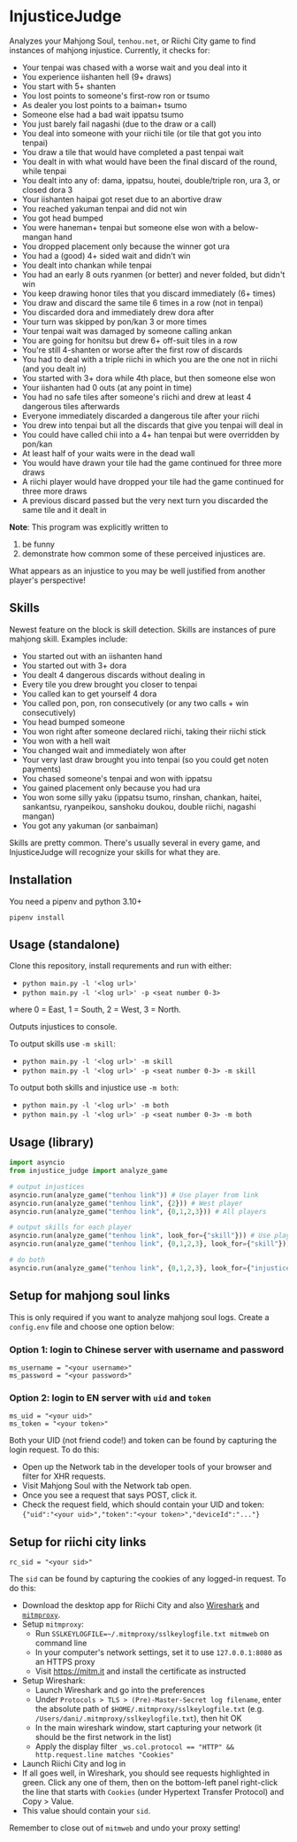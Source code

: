 # InjusticeJudge

Analyzes your Mahjong Soul, `tenhou.net`, or Riichi City game to find instances of mahjong injustice. Currently, it checks for:

- Your tenpai was chased with a worse wait and you deal into it
- You experience iishanten hell (9+ draws)
- You start with 5+ shanten
- You lost points to someone's first-row ron or tsumo
- As dealer you lost points to a baiman+ tsumo
- Someone else had a bad wait ippatsu tsumo
- You just barely fail nagashi (due to the draw or a call)
- You deal into someone with your riichi tile (or tile that got you into tenpai)
- You draw a tile that would have completed a past tenpai wait
- You dealt in with what would have been the final discard of the round, while tenpai
- You dealt into any of: dama, ippatsu, houtei, double/triple ron, ura 3, or closed dora 3
- Your iishanten haipai got reset due to an abortive draw
- You reached yakuman tenpai and did not win
- You got head bumped
- You were haneman+ tenpai but someone else won with a below-mangan hand
- You dropped placement only because the winner got ura
- You had a (good) 4+ sided wait and didn't win
- You dealt into chankan while tenpai
- You had an early 8 outs ryanmen (or better) and never folded, but didn't win
- You keep drawing honor tiles that you discard immediately (6+ times)
- You draw and discard the same tile 6 times in a row (not in tenpai)
- You discarded dora and immediately drew dora after
- Your turn was skipped by pon/kan 3 or more times
- Your tenpai wait was damaged by someone calling ankan
- You are going for honitsu but drew 6+ off-suit tiles in a row
- You're still 4-shanten or worse after the first row of discards
- You had to deal with a triple riichi in which you are the one not in riichi (and you dealt in)
- You started with 3+ dora while 4th place, but then someone else won
- Your iishanten had 0 outs (at any point in time)
- You had no safe tiles after someone's riichi and drew at least 4 dangerous tiles afterwards
- Everyone immediately discarded a dangerous tile after your riichi
- You drew into tenpai but all the discards that give you tenpai will deal in
- You could have called chii into a 4+ han tenpai but were overridden by pon/kan
- At least half of your waits were in the dead wall
- You would have drawn your tile had the game continued for three more draws
- A riichi player would have dropped your tile had the game continued for three more draws
- A previous discard passed but the very next turn you discarded the same tile and it dealt in

__Note__: This program was explicitly written to

1) be funny
2) demonstrate how common some of these perceived injustices are.

What appears as an injustice to you may be well justified from another player's perspective!

## Skills

Newest feature on the block is skill detection. Skills are instances of pure mahjong skill. Examples include:

- You started out with an iishanten hand
- You started out with 3+ dora
- You dealt 4 dangerous discards without dealing in
- Every tile you drew brought you closer to tenpai
- You called kan to get yourself 4 dora
- You called pon, pon, ron consecutively (or any two calls + win consecutively)
- You head bumped someone
- You won right after someone declared riichi, taking their riichi stick
- You won with a hell wait
- You changed wait and immediately won after
- Your very last draw brought you into tenpai (so you could get noten payments)
- You chased someone's tenpai and won with ippatsu
- You gained placement only because you had ura
- You won some silly yaku (ippatsu tsumo, rinshan, chankan, haitei, sankantsu, ryanpeikou, sanshoku doukou, double riichi, nagashi mangan)
- You got any yakuman (or sanbaiman)

Skills are pretty common. There's usually several in every game, and InjusticeJudge will recognize your skills for what they are.


## Installation

You need a pipenv and python 3.10+

`pipenv install`

## Usage (standalone)

Clone this repository, install requrements and run with either:

- `python main.py -l '<log url>'`
- `python main.py -l '<log url>' -p <seat number 0-3>`

where 0 = East, 1 = South, 2 = West, 3 = North.

Outputs injustices to console.

To output skills use `-m skill`:
- `python main.py -l '<log url>' -m skill`
- `python main.py -l '<log url>' -p <seat number 0-3> -m skill`

To output both skills and injustice use `-m both`:
- `python main.py -l '<log url>' -m both`
- `python main.py -l '<log url>' -p <seat number 0-3> -m both`

## Usage (library)

```python
import asyncio
from injustice_judge import analyze_game

# output injustices
asyncio.run(analyze_game("tenhou link")) # Use player from link
asyncio.run(analyze_game("tenhou link", {2})) # West player
asyncio.run(analyze_game("tenhou link", {0,1,2,3})) # All players

# output skills for each player
asyncio.run(analyze_game("tenhou link", look_for={"skill"})) # Use player from link
asyncio.run(analyze_game("tenhou link", {0,1,2,3}, look_for={"skill"})) # All players

# do both
asyncio.run(analyze_game("tenhou link", {0,1,2,3}, look_for={"injustice", "skill"}))
```

## Setup for mahjong soul links

This is only required if you want to analyze mahjong soul logs. Create a `config.env` file and choose one option below:

### Option 1: login to Chinese server with username and password

    ms_username = "<your username>"
    ms_password = "<your password>"

### Option 2: login to EN server with `uid` and `token`

    ms_uid = "<your uid>"
    ms_token = "<your token>"

Both your UID (not friend code!) and token can be found by capturing the login request.
To do this:

- Open up the Network tab in the developer tools of your browser and filter for XHR requests.
- Visit Mahjong Soul with the Network tab open.
- Once you see a request that says POST, click it.
- Check the request field, which should contain your UID and token: `{"uid":"<your uid>","token":"<your token>","deviceId":"..."}`

## Setup for riichi city links

    rc_sid = "<your sid>"

The `sid` can be found by capturing the cookies of any logged-in request.
To do this:

- Download the desktop app for Riichi City and also [Wireshark](https://www.wireshark.org/) and [`mitmproxy`](https://mitmproxy.org/).
- Setup `mitmproxy`:
  + Run `SSLKEYLOGFILE=~/.mitmproxy/sslkeylogfile.txt mitmweb` on command line
  + In your computer's network settings, set it to use `127.0.0.1:8080` as an HTTPS proxy
  + Visit <https://mitm.it> and install the certificate as instructed
- Setup Wireshark:
  + Launch Wireshark and go into the preferences
  + Under `Protocols > TLS > (Pre)-Master-Secret log filename`, enter the absolute path of `$HOME/.mitmproxy/sslkeylogfile.txt` (e.g. `/Users/dani/.mitmproxy/sslkeylogfile.txt`), then hit OK
  + In the main wireshark window, start capturing your network (it should be the first network in the list)
  + Apply the display filter `_ws.col.protocol == "HTTP" && http.request.line matches "Cookies"`
- Launch Riichi City and log in
- If all goes well, in Wireshark, you should see requests highlighted in green. Click any one of them, then on the bottom-left panel right-click the line that starts with `Cookies` (under Hypertext Transfer Protocol) and Copy > Value.
- This value should contain your `sid`.

Remember to close out of `mitmweb` and undo your proxy setting!
